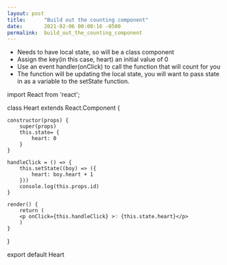 ```yaml
---
layout: post
title:      "Build out the counting component"
date:       2021-02-06 00:00:16 -0500
permalink:  build_out_the_counting_component
---
```



* Needs to have local state, so will be a class component
* Assign the key(in this case, heart) an initial value of 0
* Use an event handler(onClick) to call the function that will count for you
* The function will be updating the local state, you will want to pass state in as a variable to the setState function.

import React from 'react';

class Heart extends React.Component {

    constructor(props) {
        super(props)
        this.state= {
            heart: 0
        }
    }

    handleClick = () => {
        this.setState((boy) => ({
            heart: boy.heart + 1
        }))
        console.log(this.props.id)
    }

    render() {
        return (
        <p onClick={this.handleClick} >♡ {this.state.heart}</p>
        )
    }

}

export default Heart

